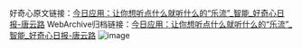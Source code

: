 好奇心原文链接：[今日应用：让你想听点什么就听什么的“乐流”_智能_好奇心日报-唐云路](https://www.qdaily.com/articles/3322.html)
WebArchive归档链接：[今日应用：让你想听点什么就听什么的“乐流”_智能_好奇心日报-唐云路](http://web.archive.org/web/20170610182932/http://www.qdaily.com:80/articles/3322.html)
![image](http://ww3.sinaimg.cn/large/007d5XDpgy1g3vchvqzyrj30u02qtqod)